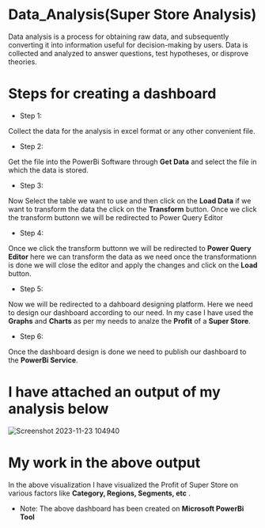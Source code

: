 # Data_Analysis(Super Store Analysis)

Data analysis is a process for obtaining raw data, and subsequently converting it into information useful for decision-making by users. Data is collected and analyzed to answer questions, test hypotheses, or disprove theories.

# Steps for creating a dashboard
* Step 1:
  
Collect the data for the analysis in excel format or any other convenient file.

* Step 2:

Get the file into the PowerBi Software through **Get Data**  and select the file in which the data is stored.

* Step 3:

Now Select the table we want to use and then click on the **Load Data** if we want to transform the data the click on the **Transform** button. Once we click the transform buttonn we will be redirected to Power Query Editor 

* Step 4:

 Once we click the transform buttonn we will be redirected to **Power Query Editor** here we can transform the data as we need once the transformationn is done we will close the editor and apply the changes and click on the **Load** button.

 * Step 5:

 Now we will be redirected to a dahboard designing platform. Here we need to design our dashboard according to our need. In my case I have used the **Graphs** and **Charts**  as per my needs to analze the **Profit** of a **Super Store**.

 * Step 6:

 Once the dashboard design is done we need to publish our dashboard to the **PowerBi Service**.


 # I have attached an output of my analysis below
 


![Screenshot 2023-11-23 104940](https://github.com/AnasKhan99156/Data_Analysis/assets/130431848/fc79d11c-d4f4-4559-99d9-abafe6635ddf)

# My work in the above output 

In the above visualization I have visualized the Profit of Super Store on various factors like **Category, Regions, Segments, etc** .

* Note: The above dashboard has been created on **Microsoft PowerBi Tool**
